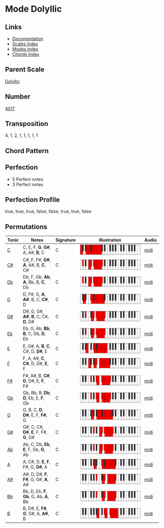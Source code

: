 # Mode Dolyllic

## Links

- [Documentation](README.md)
- [Scales Index](Scales.md)
- [Modes Index](Modes.md)
- [Chords Index](Chords.md)

## Parent Scale

[Dolyllic](ScaleDolyllic.md)

## Number

[4017](https://ianring.com/musictheory/scales/4017)

## Transposition

4, 1, 2, 1, 1, 1, 1, 1

## Chord Pattern



## Perfection

- 5 Perfect notes
- 3 Perfect notes

## Perfection Profile

true, true, true, false, false, true, true, false

## Permutations

| Tonic | Notes | Signature | Illustration | Audio |
|-------|-------|-----------|--------------|-------|
| [C](ModeCNaturalDolyllic.md) | C, E, F, **G**, **G#**, A, A#, **B**, C | C | ![CNaturalDolyllic](ModeCNaturalDolyllic.png) | [midi](https://github.com/edipermadi/music/blob/main/docs/ModeCNaturalDolyllic.mid?raw=true) |
| [C#](ModeCSharpDolyllic.md) | C#, F, F#, **G#**, **A**, A#, B, **C**, C# | C | ![CSharpDolyllic](ModeCSharpDolyllic.png) | [midi](https://github.com/edipermadi/music/blob/main/docs/ModeCSharpDolyllic.mid?raw=true) |
| [Db](ModeDFlatDolyllic.md) | Db, F, Gb, **Ab**, **A**, Bb, B, **C**, Db | C | ![DFlatDolyllic](ModeDFlatDolyllic.png) | [midi](https://github.com/edipermadi/music/blob/main/docs/ModeDFlatDolyllic.mid?raw=true) |
| [D](ModeDNaturalDolyllic.md) | D, F#, G, **A**, **A#**, B, C, **C#**, D | C | ![DNaturalDolyllic](ModeDNaturalDolyllic.png) | [midi](https://github.com/edipermadi/music/blob/main/docs/ModeDNaturalDolyllic.mid?raw=true) |
| [D#](ModeDSharpDolyllic.md) | D#, G, G#, **A#**, **B**, C, C#, **D**, D# | C | ![DSharpDolyllic](ModeDSharpDolyllic.png) | [midi](https://github.com/edipermadi/music/blob/main/docs/ModeDSharpDolyllic.mid?raw=true) |
| [Eb](ModeEFlatDolyllic.md) | Eb, G, Ab, **Bb**, **B**, C, Db, **D**, Eb | C | ![EFlatDolyllic](ModeEFlatDolyllic.png) | [midi](https://github.com/edipermadi/music/blob/main/docs/ModeEFlatDolyllic.mid?raw=true) |
| [E](ModeENaturalDolyllic.md) | E, G#, A, **B**, **C**, C#, D, **D#**, E | C | ![ENaturalDolyllic](ModeENaturalDolyllic.png) | [midi](https://github.com/edipermadi/music/blob/main/docs/ModeENaturalDolyllic.mid?raw=true) |
| [F](ModeFNaturalDolyllic.md) | F, A, A#, **C**, **C#**, D, D#, **E**, F | C | ![FNaturalDolyllic](ModeFNaturalDolyllic.png) | [midi](https://github.com/edipermadi/music/blob/main/docs/ModeFNaturalDolyllic.mid?raw=true) |
| [F#](ModeFSharpDolyllic.md) | F#, A#, B, **C#**, **D**, D#, E, **F**, F# | C | ![FSharpDolyllic](ModeFSharpDolyllic.png) | [midi](https://github.com/edipermadi/music/blob/main/docs/ModeFSharpDolyllic.mid?raw=true) |
| [Gb](ModeGFlatDolyllic.md) | Gb, Bb, B, **Db**, **D**, Eb, E, **F**, Gb | C | ![GFlatDolyllic](ModeGFlatDolyllic.png) | [midi](https://github.com/edipermadi/music/blob/main/docs/ModeGFlatDolyllic.mid?raw=true) |
| [G](ModeGNaturalDolyllic.md) | G, B, C, **D**, **D#**, E, F, **F#**, G | C | ![GNaturalDolyllic](ModeGNaturalDolyllic.png) | [midi](https://github.com/edipermadi/music/blob/main/docs/ModeGNaturalDolyllic.mid?raw=true) |
| [G#](ModeGSharpDolyllic.md) | G#, C, C#, **D#**, **E**, F, F#, **G**, G# | C | ![GSharpDolyllic](ModeGSharpDolyllic.png) | [midi](https://github.com/edipermadi/music/blob/main/docs/ModeGSharpDolyllic.mid?raw=true) |
| [Ab](ModeAFlatDolyllic.md) | Ab, C, Db, **Eb**, **E**, F, Gb, **G**, Ab | C | ![AFlatDolyllic](ModeAFlatDolyllic.png) | [midi](https://github.com/edipermadi/music/blob/main/docs/ModeAFlatDolyllic.mid?raw=true) |
| [A](ModeANaturalDolyllic.md) | A, C#, D, **E**, **F**, F#, G, **G#**, A | C | ![ANaturalDolyllic](ModeANaturalDolyllic.png) | [midi](https://github.com/edipermadi/music/blob/main/docs/ModeANaturalDolyllic.mid?raw=true) |
| [A#](ModeASharpDolyllic.md) | A#, D, D#, **F**, **F#**, G, G#, **A**, A# | C | ![ASharpDolyllic](ModeASharpDolyllic.png) | [midi](https://github.com/edipermadi/music/blob/main/docs/ModeASharpDolyllic.mid?raw=true) |
| [Bb](ModeBFlatDolyllic.md) | Bb, D, Eb, **F**, **Gb**, G, Ab, **A**, Bb | C | ![BFlatDolyllic](ModeBFlatDolyllic.png) | [midi](https://github.com/edipermadi/music/blob/main/docs/ModeBFlatDolyllic.mid?raw=true) |
| [B](ModeBNaturalDolyllic.md) | B, D#, E, **F#**, **G**, G#, A, **A#**, B | C | ![BNaturalDolyllic](ModeBNaturalDolyllic.png) | [midi](https://github.com/edipermadi/music/blob/main/docs/ModeBNaturalDolyllic.mid?raw=true) |
